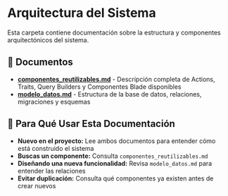 # Arquitectura del Sistema

Esta carpeta contiene documentación sobre la estructura y componentes arquitectónicos del sistema.

## 📄 Documentos

- **[componentes_reutilizables.md](componentes_reutilizables.md)** - Descripción completa de Actions, Traits, Query Builders y Componentes Blade disponibles
- **[modelo_datos.md](modelo_datos.md)** - Estructura de la base de datos, relaciones, migraciones y esquemas

## 🎯 Para Qué Usar Esta Documentación

- **Nuevo en el proyecto:** Lee ambos documentos para entender cómo está construido el sistema
- **Buscas un componente:** Consulta `componentes_reutilizables.md`
- **Diseñando una nueva funcionalidad:** Revisa `modelo_datos.md` para entender las relaciones
- **Evitar duplicación:** Consulta qué componentes ya existen antes de crear nuevos
